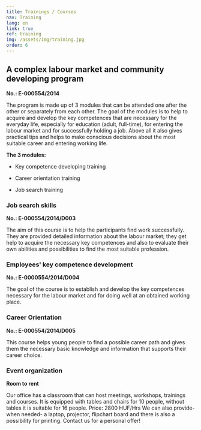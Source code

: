 ```yaml
---
title: Trainings / Courses
nav: Training
lang: en
link: true
ref: training
img: /assets/img/training.jpg
order: 6
---
```


## __A complex labour market and community developing program__

__No.: E-000554/2014__

The program is made up of 3 modules that can be attended one after the other or
separately from each other. The goal of the modules is to help to acquire and
develop the key competences that are necessary for the everyday life, especially
for education (adult, full-time), for entering the labour market and for successfully
holding a job. Above all it also gives practical tips and helps to make conscious
decisions about the most suitable career and entering working life.

__The 3 modules:__

- Key competence developing training

- Career orientation training

- Job search training

### __Job search skills__

__No.: E-000554/2014/D003__

The aim of this course is to help the participants find work successfully. They are
provided detailed information about the labour market; they get help to acquire
the necessary key competences and also to evaluate their own abilities and
possibilities to find the most suitable profession.

### __Employees' key competence development__

__No.: E-0000554/2014/D004__

The goal of the course is to establish and develop the key competences necessary
for the labour market and for doing well at an obtained working place.

### __Career Orientation__

__No.: E-000554/2014/D005__

This course helps young people to find a possible career path and gives them the
necessary basic knowledge and information that supports their career choice.

### __Event organization__

__Room to rent__

Our office has a classroom that can host meetings, workshops, trainings and
courses. It is equipped with tables and chairs for 10 people, without tables it is
suitable for 16 people.
Price: 2800 HUF/Hrs
We can also provide- when needed- a laptop, projector, flipchart board and there is
also a possibility for printing. Contact us for a personal offer!
